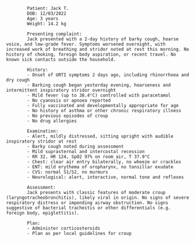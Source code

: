             Patient: Jack T.
            DOB: 12/03/2022
            Age: 3 years
            Weight: 14.2 kg
            
            Presenting complaint:
            Jack presented with a 2-day history of barky cough, hoarse voice, and low-grade fever. Symptoms worsened overnight, with increased work of breathing and stridor noted at rest this morning. No history of choking, foreign body aspiration, or recent travel. No known sick contacts outside the household. 
            
            History:
            - Onset of URTI symptoms 2 days ago, including rhinorrhoea and dry cough
            - Barking cough began yesterday evening, hoarseness and intermittent inspiratory stridor overnight
            - Mild fever (up to 38.4°C) controlled with paracetamol
            - No cyanosis or apnoea reported
            - Fully vaccinated and developmentally appropriate for age
            - No history of asthma or other chronic respiratory illness
            - No previous episodes of croup
            - No drug allergies
            
            Examination:
            - Alert, mildly distressed, sitting upright with audible inspiratory stridor at rest
            - Barky cough noted during assessment
            - Mild suprasternal and intercostal recession
            - RR 32, HR 124, SpO2 97% on room air, T 37.9°C
            - Chest: clear air entry bilaterally, no wheeze or crackles
            - ENT: mild erythema of oropharynx, no tonsillar exudate
            - CVS: normal S1/S2, no murmurs
            - Neurological: alert, interactive, normal tone and reflexes
            
            Assessment:
            Jack presents with classic features of moderate croup (laryngotracheobronchitis), likely viral in origin. No signs of severe respiratory distress or impending airway obstruction. No signs suggestive of bacterial tracheitis or other differentials (e.g. foreign body, epiglottitis).
            
            Plan:
            - Administer corticosteroids
            - Plan as per local guidelines for croup